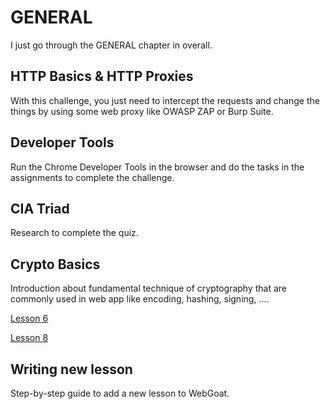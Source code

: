 # GENERAL

I just go through the GENERAL chapter in overall. 

## HTTP Basics & HTTP Proxies
With this challenge, you just need to intercept the requests and change the things by using some web proxy like OWASP ZAP or Burp Suite. 

## Developer Tools 
Run the Chrome Developer Tools in the browser and do the tasks in the assignments to complete the challenge.

## CIA Triad
Research to complete the quiz. 

## Crypto Basics
Introduction about fundamental technique of cryptography that are commonly used in web app like encoding, hashing, signing, ....

[Lesson 6](RSA.md)

[Lesson 8](SSH.md)

## Writing new lesson
Step-by-step guide to add a new lesson to WebGoat.
